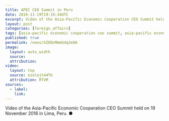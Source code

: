 ```yaml
---
title: APEC CEO Summit in Peru
date: 2016-11-19T19:19:34UTC
excerpt: Video of the Asia-Pacific Economic Cooperation CEO Summit held on 19 November 2016 in Lima, Peru.
layout: post
categories: [foreign_affairs]
tags: [asia-pacific economic cooperation ceo summit, asia-pacific economic cooperation, apec]
published: true
permalink: /news/GZOQvMmmGdq3e8A
image:
  layout: auto_width
  source: 
  attribution: 
video:
  layout: top
  source: ezolojt44TU
  attribution: RTVM
sources:
  - label:
    link:
---
```


Video of the Asia-Pacific Economic Cooperation CEO Summit held on 19 November 2016 in Lima, Peru.
&#x25cf;
